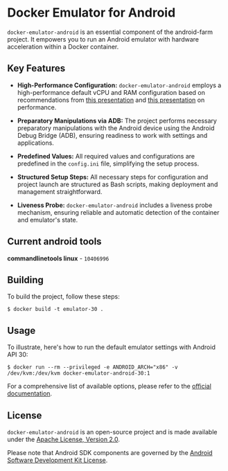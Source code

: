 # Docker Emulator for Android

`docker-emulator-android` is an essential component of the android-farm project. It empowers you to run an Android emulator with hardware acceleration within a Docker container.

## Key Features

- **High-Performance Configuration:** `docker-emulator-android` employs a high-performance default vCPU and RAM configuration based on recommendations from [this presentation](https://heisenbug.ru/talks/2f486c767b6b99e6a9a2188ace7460d9/) and [this presentation](https://heisenbug.ru/talks/4cbf30da4f9c48ea9f76cf3abfec76f7/) on performance.

- **Preparatory Manipulations via ADB:** The project performs necessary preparatory manipulations with the Android device using the Android Debug Bridge (ADB), ensuring readiness to work with settings and applications.

- **Predefined Values:** All required values and configurations are predefined in the `config.ini` file, simplifying the setup process.

- **Structured Setup Steps:** All necessary steps for configuration and project launch are structured as Bash scripts, making deployment and management straightforward.

- **Liveness Probe:** `docker-emulator-android` includes a liveness probe mechanism, ensuring reliable and automatic detection of the container and emulator's state.

## Current android tools

**commandlinetools linux** - `10406996`

## Building

To build the project, follow these steps:

```console
$ docker build -t emulator-30 .
```

## Usage

To illustrate, here's how to run the default emulator settings with Android API 30:

```console
$ docker run --rm --privileged -e ANDROID_ARCH="x86" -v /dev/kvm:/dev/kvm docker-emulator-android-30:1
```

For a comprehensive list of available options, please refer to the [official documentation](https://developer.android.com/studio/run/emulator-commandline.html).

## License

`docker-emulator-android` is an open-source project and is made available under the [Apache License, Version 2.0](LICENSE).

Please note that Android SDK components are governed by the [Android Software Development Kit License](https://developer.android.com/studio/terms.html).